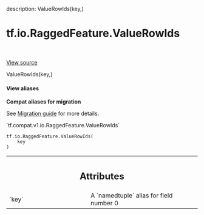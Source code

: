 description: ValueRowIds(key,)

<div itemscope itemtype="http://developers.google.com/ReferenceObject">
<meta itemprop="name" content="tf.io.RaggedFeature.ValueRowIds" />
<meta itemprop="path" content="Stable" />
<meta itemprop="property" content="__new__"/>
</div>

# tf.io.RaggedFeature.ValueRowIds

<!-- Insert buttons and diff -->

<table class="tfo-notebook-buttons tfo-api nocontent" align="left">

</table>

<a target="_blank" class="external" href="/code/stable/tensorflow/python/ops/parsing_config.py">View source</a>



ValueRowIds(key,)

<section class="expandable">
  <h4 class="showalways">View aliases</h4>
  <p>
<b>Compat aliases for migration</b>
<p>See
<a href="https://www.tensorflow.org/guide/migrate">Migration guide</a> for
more details.</p>
<p>`tf.compat.v1.io.RaggedFeature.ValueRowIds`</p>
</p>
</section>

<pre class="devsite-click-to-copy prettyprint lang-py tfo-signature-link">
<code>tf.io.RaggedFeature.ValueRowIds(
    key
)
</code></pre>



<!-- Placeholder for "Used in" -->




<!-- Tabular view -->
 <table class="responsive fixed orange">
<colgroup><col width="214px"><col></colgroup>
<tr><th colspan="2"><h2 class="add-link">Attributes</h2></th></tr>

<tr>
<td>
`key`
</td>
<td>
A `namedtuple` alias for field number 0
</td>
</tr>
</table>



